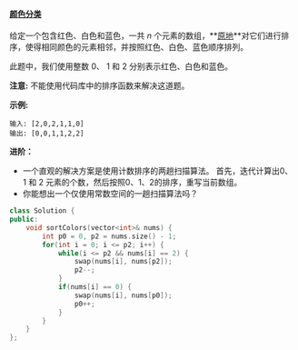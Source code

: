 #### [颜色分类](https://leetcode-cn.com/problems/sort-colors/)

给定一个包含红色、白色和蓝色，一共 *n* 个元素的数组，**[原地](https://baike.baidu.com/item/原地算法)**对它们进行排序，使得相同颜色的元素相邻，并按照红色、白色、蓝色顺序排列。

此题中，我们使用整数 0、 1 和 2 分别表示红色、白色和蓝色。

**注意:**
不能使用代码库中的排序函数来解决这道题。

**示例:**

```
输入: [2,0,2,1,1,0]
输出: [0,0,1,1,2,2]
```

**进阶：**

- 一个直观的解决方案是使用计数排序的两趟扫描算法。
  首先，迭代计算出0、1 和 2 元素的个数，然后按照0、1、2的排序，重写当前数组。
- 你能想出一个仅使用常数空间的一趟扫描算法吗？

```c++
class Solution {
public:
    void sortColors(vector<int>& nums) {
        int p0 = 0, p2 = nums.size() - 1;
        for(int i = 0; i <= p2; i++) {
            while(i <= p2 && nums[i] == 2) {
                swap(nums[i], nums[p2]);
                p2--;
            }
            if(nums[i] == 0) {
                swap(nums[i], nums[p0]);
                p0++;
            }
        }
    }
};
```

